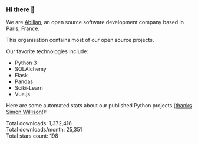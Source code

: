 ### Hi there 👋

We are [Abilian](https://abilian.com/), an open source software development company based in Paris, France.

This organisation contains most of our open source projects.

Our favorite technologies include:

- Python 3
- SQLAlchemy
- Flask
- Pandas
- Sciki-Learn
- Vue.js

Here are some automated stats about our published Python projects
([thanks Simon Willison!][sw-post]):

<!--marker-->
Total downloads: 1,372,416<br>
Total downloads/month: 25,351<br>
Total stars count: 198
<!--end-->

[sw-post]: https://simonwillison.net/2020/Jul/10/self-updating-profile-readme/